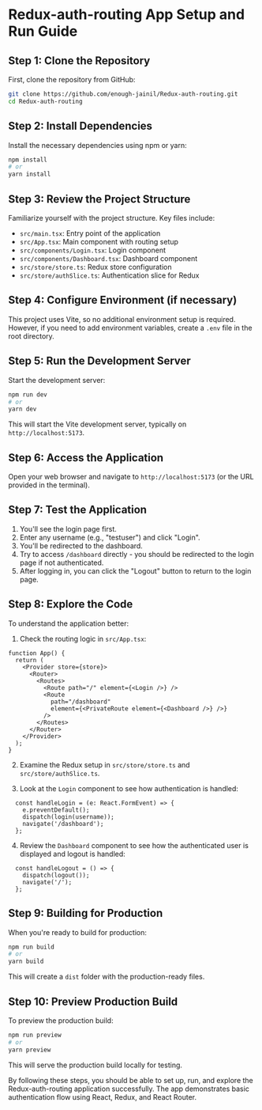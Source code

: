 # Redux-auth-routing App Setup and Run Guide

## Step 1: Clone the Repository

First, clone the repository from GitHub:

```bash
git clone https://github.com/enough-jainil/Redux-auth-routing.git
cd Redux-auth-routing
```

## Step 2: Install Dependencies

Install the necessary dependencies using npm or yarn:

```bash
npm install
# or
yarn install
```

## Step 3: Review the Project Structure

Familiarize yourself with the project structure. Key files include:

- `src/main.tsx`: Entry point of the application
- `src/App.tsx`: Main component with routing setup
- `src/components/Login.tsx`: Login component
- `src/components/Dashboard.tsx`: Dashboard component
- `src/store/store.ts`: Redux store configuration
- `src/store/authSlice.ts`: Authentication slice for Redux

## Step 4: Configure Environment (if necessary)

This project uses Vite, so no additional environment setup is required. However, if you need to add environment variables, create a `.env` file in the root directory.

## Step 5: Run the Development Server

Start the development server:

```bash
npm run dev
# or
yarn dev
```

This will start the Vite development server, typically on `http://localhost:5173`.

## Step 6: Access the Application

Open your web browser and navigate to `http://localhost:5173` (or the URL provided in the terminal).

## Step 7: Test the Application

1. You'll see the login page first.
2. Enter any username (e.g., "testuser") and click "Login".
3. You'll be redirected to the dashboard.
4. Try to access `/dashboard` directly - you should be redirected to the login page if not authenticated.
5. After logging in, you can click the "Logout" button to return to the login page.

## Step 8: Explore the Code

To understand the application better:

1. Check the routing logic in `src/App.tsx`:

```13:27:src/App.tsx
function App() {
  return (
    <Provider store={store}>
      <Router>
        <Routes>
          <Route path="/" element={<Login />} />
          <Route
            path="/dashboard"
            element={<PrivateRoute element={<Dashboard />} />}
          />
        </Routes>
      </Router>
    </Provider>
  );
}
```

2. Examine the Redux setup in `src/store/store.ts` and `src/store/authSlice.ts`.

3. Look at the `Login` component to see how authentication is handled:

```11:15:src/components/Login.tsx
  const handleLogin = (e: React.FormEvent) => {
    e.preventDefault();
    dispatch(login(username));
    navigate('/dashboard');
  };
```

4. Review the `Dashboard` component to see how the authenticated user is displayed and logout is handled:

```12:15:src/components/Dashboard.tsx
  const handleLogout = () => {
    dispatch(logout());
    navigate('/');
  };
```

## Step 9: Building for Production

When you're ready to build for production:

```bash
npm run build
# or
yarn build
```

This will create a `dist` folder with the production-ready files.

## Step 10: Preview Production Build

To preview the production build:

```bash
npm run preview
# or
yarn preview
```

This will serve the production build locally for testing.

By following these steps, you should be able to set up, run, and explore the Redux-auth-routing application successfully. The app demonstrates basic authentication flow using React, Redux, and React Router.
